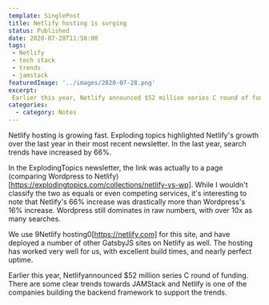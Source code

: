 ```yaml
---
template: SinglePost
title: Netlify hosting is surging
status: Published
date: 2020-07-28T11:58:00
tags:
 - Netlify
 - tech stack
 - trends
 - jamstack
featuredImage: '../images/2020-07-28.png'
excerpt:
 Earlier this year, Netlify announced $52 million series C round of funding. There are some clear trends towards JAMStack and Netlify is one of the companies building the backend framework to support the trends.
categories:
  - category: Notes
---
```

Netlify hosting is growing fast. Exploding topics highlighted Netlify's growth over the last year in their most recent newsletter. In the last year, search trends have increased by 66%.

In the ExplodingTopics newsletter, the link was actually to a page (comparing Wordpress to Netlify)[https://explodingtopics.com/collections/netlify-vs-wp]. While I wouldn't classify the two as equals or even competing services, it's interesting to note that Netlify's 66% increase was drastically more than Wordpress's 16% increase. Wordpress still dominates in raw numbers, with over 10x as many searches.

We use 9Netlify hosting0[https://netlify.com]  for this site, and have deployed a number of other GatsbyJS sites on Netlify as well. The hosting has worked very well for us, with excellent build times, and nearly perfect uptime.

Earlier this year, Netlifyannounced $52 million series C round of funding. There are some clear trends towards JAMStack and Netlify is one of the companies building the backend framework to support the trends.
